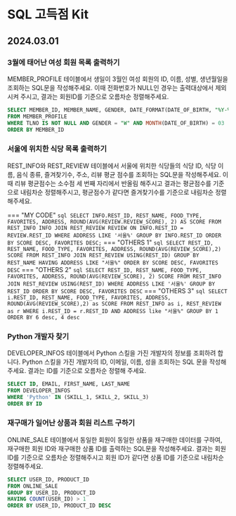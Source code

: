 # SQL 고득점 Kit

## 2024.03.01

### 3월에 태어난 여성 회원 목록 출력하기
MEMBER_PROFILE 테이블에서 생일이 3월인 여성 회원의 ID, 이름, 성별, 생년월일을 조회하는 SQL문을 작성해주세요. 이때 전화번호가 NULL인 경우는 출력대상에서 제외시켜 주시고, 결과는 회원ID를 기준으로 오름차순 정렬해주세요.

``` sql
SELECT MEMBER_ID, MEMBER_NAME, GENDER, DATE_FORMAT(DATE_OF_BIRTH, "%Y-%m-%d") AS DATE_OF_BIRTH
FROM MEMBER_PROFILE
WHERE TLNO IS NOT NULL AND GENDER = "W" AND MONTH(DATE_OF_BIRTH) = 03
ORDER BY MEMBER_ID
```


### 서울에 위치한 식당 목록 출력하기
REST_INFO와 REST_REVIEW 테이블에서 서울에 위치한 식당들의 식당 ID, 식당 이름, 음식 종류, 즐겨찾기수, 주소, 리뷰 평균 점수를 조회하는 SQL문을 작성해주세요. 이때 리뷰 평균점수는 소수점 세 번째 자리에서 반올림 해주시고 결과는 평균점수를 기준으로 내림차순 정렬해주시고, 평균점수가 같다면 즐겨찾기수를 기준으로 내림차순 정렬해주세요.

=== "MY CODE"
    ``` sql
    SELECT INFO.REST_ID, REST_NAME, FOOD_TYPE, FAVORITES, ADDRESS, ROUND(AVG(REVIEW.REVIEW_SCORE), 2) AS SCORE
    FROM REST_INFO INFO
        JOIN REST_REVIEW REVIEW
        ON INFO.REST_ID = REVIEW.REST_ID
    WHERE ADDRESS LIKE '서울%'
    GROUP BY INFO.REST_ID
    ORDER BY SCORE DESC, FAVORITES DESC;
    ```
=== "OTHERS 1"
    ``` sql
    SELECT REST_ID, REST_NAME, FOOD_TYPE, FAVORITES, ADDRESS, ROUND(AVG(REVIEW_SCORE),2) SCORE
    FROM REST_INFO JOIN REST_REVIEW USING(REST_ID)
    GROUP BY REST_NAME
    HAVING ADDRESS LIKE "서울%"
    ORDER BY SCORE DESC, FAVORITES DESC
    ```
=== "OTHERS 2"
    ``` sql
    SELECT REST_ID, REST_NAME, FOOD_TYPE, FAVORITES, ADDRESS, ROUND(AVG(REVIEW_SCORE), 2) SCORE
    FROM REST_INFO JOIN REST_REVIEW USING(REST_ID)
    WHERE ADDRESS LIKE '서울%'
    GROUP BY REST_ID
    ORDER BY SCORE DESC, FAVORITES DESC
    ```
=== "OTHERS 3"
    ``` sql
    SELECT i.REST_ID, REST_NAME, FOOD_TYPE, FAVORITES, ADDRESS, ROUND(AVG(REVIEW_SCORE),2) as SCORE
    FROM REST_INFO as i, REST_REVIEW as r
    WHERE i.REST_ID = r.REST_ID
    AND ADDRESS like "서울%"
    GROUP BY 1
    ORDER BY 6 desc, 4 desc
    ```

### Python 개발자 찾기
DEVELOPER_INFOS 테이블에서 Python 스킬을 가진 개발자의 정보를 조회하려 합니다. Python 스킬을 가진 개발자의 ID, 이메일, 이름, 성을 조회하는 SQL 문을 작성해 주세요. 결과는 ID를 기준으로 오름차순 정렬해 주세요.

``` sql
SELECT ID, EMAIL, FIRST_NAME, LAST_NAME
FROM DEVELOPER_INFOS
WHERE 'Python' IN (SKILL_1, SKILL_2, SKILL_3)
ORDER BY ID
```

### 재구매가 일어난 상품과 회원 리스트 구하기
ONLINE_SALE 테이블에서 동일한 회원이 동일한 상품을 재구매한 데이터를 구하여, 재구매한 회원 ID와 재구매한 상품 ID를 출력하는 SQL문을 작성해주세요. 결과는 회원 ID를 기준으로 오름차순 정렬해주시고 회원 ID가 같다면 상품 ID를 기준으로 내림차순 정렬해주세요.

``` sql
SELECT USER_ID, PRODUCT_ID
FROM ONLINE_SALE
GROUP BY USER_ID, PRODUCT_ID
HAVING COUNT(USER_ID) > 1
ORDER BY USER_ID, PRODUCT_ID DESC
```